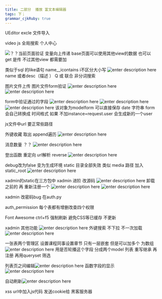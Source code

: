 ```yaml
---
title: 二部分  播放 富文本编辑器
tags: 下；
grammar_cjkRuby: true
---
```

UEditor
excle 文件导入




video js
全局搜索 个人中心

![？？][1]当前页面验证
变量向上传递 base页面可以使用其他view的数据
也可以 get 是传  不过其他view 都需要加 

类似于sql 的like语句     name__icontains   i不区分大小写
![enter description here][2]
name  或者desc（描述 ）   Q  或
联合 非分词搜索

图片文件上传    图片文件form验证
![enter description here][3]
![enter description here][4]

form中验证通过的字段
![enter description here][5]
![enter description here][6]
![enter description here][7]
该对象为modelform  可以直接保存 
date 字符串 form 会自己转换成 时间格式
如果 不加instance=request.user   会生成新的一个user

js文件中url  要正常些路径

外键收藏 取出 append遍历
![enter description here][8]

消息数量  ？？
![enter description here][9]

登出函数  重定向 url解析 reverse
![enter description here][10]


debug改为false  变为生成环境 
static 目录全部失效
类似 media 路径    加入static_root
![enter description here][11]

xadmin的static在三方包中
xadmin 进阶  改源码
![enter description here][12]
卸载之前的 再 重新注册一个 
![enter description here][13]
![enter description here][14]

xadmin 改密码bug 在auth.py

auth_permission  每个表都有增删改查四个权限

Font Awesome
ctrl+f5 强制刷新 避免CSS等已缓存 不更新

xadmin 其他功能
![enter description here][15]
外键搜索  不下拉  不一次加载
![enter description here][16]


一张表两个管理区
设置课程同事设置章节   只有一层嵌套  但是可以加多个 
为数组
![enter description here][17]
用是否轮播这个字段  分成两个model 列表
重写继承  再注册  再用queryset 筛选


列表页之间编辑![enter description here][18]
函数字段的显示
![enter description here][19]

自动刷新![enter description here][20]


xss url中加入js代码 发送cookie给 黑客服务器


  [1]: ./images/1515489140260.jpg
  [2]: ./images/1515502985187.jpg
  [3]: ./images/1515546243958.jpg
  [4]: ./images/1515546283773.jpg
  [5]: ./images/1515546566895.jpg
  [6]: ./images/1515546720962.jpg
  [7]: ./images/1515546882340.jpg
  [8]: ./images/1515552622539.jpg
  [9]: ./images/1515562881535.jpg
  [10]: ./images/1515563048630.jpg
  [11]: ./images/1515570745050.jpg
  [12]: ./images/1515574140406.jpg
  [13]: ./images/1515574229523.jpg
  [14]: ./images/1515574239796.jpg
  [15]: ./images/1515591384183.jpg
  [16]: ./images/1515591448785.jpg
  [17]: ./images/1515591716400.jpg
  [18]: ./images/1515592698831.jpg
  [19]: ./images/1515592816020.jpg
  [20]: ./images/1515593011701.jpg